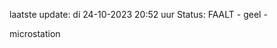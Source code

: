 laatste update: 
di 24-10-2023 20:52   uur 
Status: FAALT - geel - 
<div class="service Y">microstation</div>